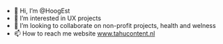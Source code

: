- 👋 Hi, I’m @HoogEst
- 👀 I’m interested in UX projects
- 💞️ I’m looking to collaborate on non-profit projects, health and welness
- 📫 How to reach me website www.tahucontent.nl
<!---
HoogEst/HoogEst is a ✨ special ✨ repository because its `README.md` (this file) appears on your GitHub profile.
You can click the Preview link to take a look at your changes.
--->
